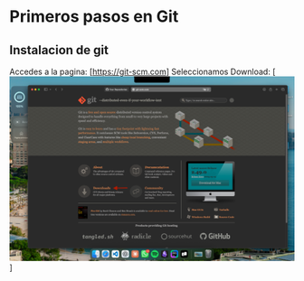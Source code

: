 # Primeros pasos en Git

## Instalacion de git

Accedes a la pagina: [https://git-scm.com]
Seleccionamos Download: [![imagen1.png](IMAGENES/Imagen1.png)]
